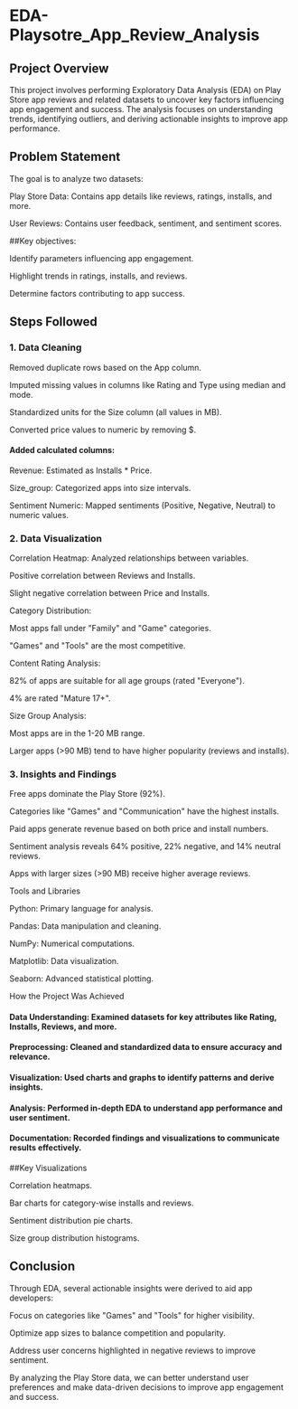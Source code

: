 # EDA-Playsotre_App_Review_Analysis

## Project Overview

This project involves performing Exploratory Data Analysis (EDA) on Play Store app reviews and related datasets to uncover key factors influencing app engagement and success. The analysis focuses on understanding trends, identifying outliers, and deriving actionable insights to improve app performance.

## Problem Statement

The goal is to analyze two datasets:

Play Store Data: Contains app details like reviews, ratings, installs, and more.

User Reviews: Contains user feedback, sentiment, and sentiment scores.

##Key objectives:

Identify parameters influencing app engagement.

Highlight trends in ratings, installs, and reviews.

Determine factors contributing to app success.

## Steps Followed

### 1. Data Cleaning

Removed duplicate rows based on the App column.

Imputed missing values in columns like Rating and Type using median and mode.

Standardized units for the Size column (all values in MB).

Converted price values to numeric by removing $.

#### Added calculated columns:

Revenue: Estimated as Installs * Price.

Size_group: Categorized apps into size intervals.

Sentiment Numeric: Mapped sentiments (Positive, Negative, Neutral) to numeric values.

### 2. Data Visualization

Correlation Heatmap: Analyzed relationships between variables.

Positive correlation between Reviews and Installs.

Slight negative correlation between Price and Installs.

Category Distribution:

Most apps fall under "Family" and "Game" categories.

"Games" and "Tools" are the most competitive.

Content Rating Analysis:

82% of apps are suitable for all age groups (rated "Everyone").

4% are rated "Mature 17+".

Size Group Analysis:

Most apps are in the 1-20 MB range.

Larger apps (>90 MB) tend to have higher popularity (reviews and installs).

### 3. Insights and Findings

Free apps dominate the Play Store (92%).

Categories like "Games" and "Communication" have the highest installs.

Paid apps generate revenue based on both price and install numbers.

Sentiment analysis reveals 64% positive, 22% negative, and 14% neutral reviews.

Apps with larger sizes (>90 MB) receive higher average reviews.

Tools and Libraries

Python: Primary language for analysis.

Pandas: Data manipulation and cleaning.

NumPy: Numerical computations.

Matplotlib: Data visualization.

Seaborn: Advanced statistical plotting.

How the Project Was Achieved

#### Data Understanding: Examined datasets for key attributes like Rating, Installs, Reviews, and more.

#### Preprocessing: Cleaned and standardized data to ensure accuracy and relevance.

#### Visualization: Used charts and graphs to identify patterns and derive insights.

#### Analysis: Performed in-depth EDA to understand app performance and user sentiment.

#### Documentation: Recorded findings and visualizations to communicate results effectively.

##Key Visualizations

Correlation heatmaps.

Bar charts for category-wise installs and reviews.

Sentiment distribution pie charts.

Size group distribution histograms.

## Conclusion

Through EDA, several actionable insights were derived to aid app developers:

Focus on categories like "Games" and "Tools" for higher visibility.

Optimize app sizes to balance competition and popularity.

Address user concerns highlighted in negative reviews to improve sentiment.

By analyzing the Play Store data, we can better understand user preferences and make data-driven decisions to improve app engagement and success.

